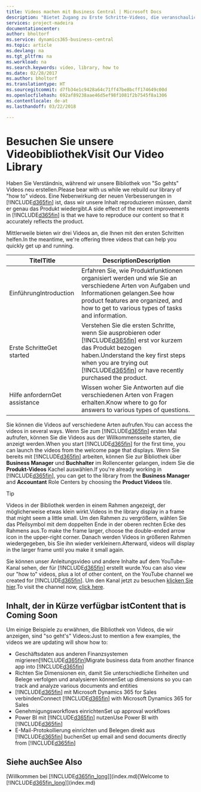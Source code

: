 ```yaml
---
title: Videos machen mit Business Central | Microsoft Docs
description: "Bietet Zugang zu Erste Schritte-Videos, die veranschaulichen, wie häufige Aufgaben ausgeführt werden."
services: project-madeira
documentationcenter: 
author: bholtorf
ms.service: dynamics365-business-central
ms.topic: article
ms.devlang: na
ms.tgt_pltfrm: na
ms.workload: na
ms.search.keywords: video, library, how to
ms.date: 02/28/2017
ms.author: bholtorf
ms.translationtype: HT
ms.sourcegitcommit: d7fb34e1c9428a64c71ff47be8bcff174649c00d
ms.openlocfilehash: 692af89238aae46d5ef98f1081f2b7545f8a1306
ms.contentlocale: de-at
ms.lasthandoff: 03/22/2018

---
```

# <a name="visit-our-video-library"></a><span data-ttu-id="c1261-103">Besuchen Sie unsere Videobibliothek</span><span class="sxs-lookup"><span data-stu-id="c1261-103">Visit Our Video Library</span></span>
<span data-ttu-id="c1261-104">Haben Sie Verständnis, während wir unsere Bibliothek von "So gehts" Videos neu erstellen.</span><span class="sxs-lookup"><span data-stu-id="c1261-104">Please bear with us while we rebuild our library of "how to" videos.</span></span> <span data-ttu-id="c1261-105">Eine Nebenwirkung der neuen Verbesserungen in [!INCLUDE[d365fin](includes/d365fin_md.md)] ist, dass wir unsere Inhalt reproduzieren müssen, damit er genau das Produkt wiedergibt.</span><span class="sxs-lookup"><span data-stu-id="c1261-105">A side effect of the recent improvements in [!INCLUDE[d365fin](includes/d365fin_md.md)] is that we have to reproduce our content so that it accurately reflects the product.</span></span> 

<span data-ttu-id="c1261-106">Mittlerweile bieten wir drei Videos an, die Ihnen mit den ersten Schritten helfen.</span><span class="sxs-lookup"><span data-stu-id="c1261-106">In the meantime, we're offering three videos that can help you quickly get up and running.</span></span>

|<span data-ttu-id="c1261-107">Titel</span><span class="sxs-lookup"><span data-stu-id="c1261-107">Title</span></span>|<span data-ttu-id="c1261-108">Description</span><span class="sxs-lookup"><span data-stu-id="c1261-108">Description</span></span>|
|----|----|
|<span data-ttu-id="c1261-109">Einführung</span><span class="sxs-lookup"><span data-stu-id="c1261-109">Introduction</span></span>|<span data-ttu-id="c1261-110">Erfahren Sie, wie Produktfunktionen organisiert werden und wie Sie an verschiedene Arten von Aufgaben und Informationen gelangen.</span><span class="sxs-lookup"><span data-stu-id="c1261-110">See how product features are organized, and how to get to various types of tasks and information.</span></span>|
|<span data-ttu-id="c1261-111">Erste Schritte</span><span class="sxs-lookup"><span data-stu-id="c1261-111">Get started</span></span>|<span data-ttu-id="c1261-112">Verstehen Sie die ersten Schritte, wenn Sie ausprobieren oder [!INCLUDE[d365fin](includes/d365fin_md.md)] erst vor kurzem das Produkt bezogen haben.</span><span class="sxs-lookup"><span data-stu-id="c1261-112">Understand the key first steps when you are trying out [!INCLUDE[d365fin](includes/d365fin_md.md)] or have recently purchased the product.</span></span> |
|<span data-ttu-id="c1261-113">Hilfe anfordern</span><span class="sxs-lookup"><span data-stu-id="c1261-113">Get assistance</span></span>|<span data-ttu-id="c1261-114">Wissen woher Sie Antworten auf die verschiedenen Arten von Fragen erhalten.</span><span class="sxs-lookup"><span data-stu-id="c1261-114">Know where to go for answers to various types of questions.</span></span>|

<span data-ttu-id="c1261-115">Sie können die Videos auf verschiedene Arten aufrufen.</span><span class="sxs-lookup"><span data-stu-id="c1261-115">You can access the videos in several ways.</span></span> <span data-ttu-id="c1261-116">Wenn Sie zum [!INCLUDE[d365fin](includes/d365fin_md.md)] ersten Mal aufrufen, können Sie die Videos aus der Willkommensseite starten, die anzeigt werden.</span><span class="sxs-lookup"><span data-stu-id="c1261-116">When you start [!INCLUDE[d365fin](includes/d365fin_md.md)] for the first time, you can launch the videos from the welcome page that displays.</span></span> <span data-ttu-id="c1261-117">Wenn Sie bereits mit [!INCLUDE[d365fin](includes/d365fin_md.md)] arbeiten, können Sie zur Bibliothek über **Business Manager** und **Buchhalter** im Rollencenter gelangen, indem Sie die **Produkt-Videos** Kachel auswählen.</span><span class="sxs-lookup"><span data-stu-id="c1261-117">If you're already working in [!INCLUDE[d365fin](includes/d365fin_md.md)], you can get to the library from the **Business Manager** and **Accountant** Role Centers by choosing the **Product Videos** tile.</span></span> 

> [!Tip]  
> <span data-ttu-id="c1261-118">Videos in der Bibliothek werden in einem Rahmen angezeigt, der möglicherweise etwas klein wirkt.</span><span class="sxs-lookup"><span data-stu-id="c1261-118">Videos in the library display in a frame that might seem a little small.</span></span> <span data-ttu-id="c1261-119">Um den Rahmen zu vergrößern, wählen Sie das Pfeilsymbol mit dem doppelten Ende in der oberen rechten Ecke des Rahmens aus.</span><span class="sxs-lookup"><span data-stu-id="c1261-119">To make the frame larger, choose the double-ended arrow icon in the upper-right corner.</span></span> <span data-ttu-id="c1261-120">Danach werden Videos in größeren Rahmen wiedergegeben, bis Sie ihn wieder verkleinern.</span><span class="sxs-lookup"><span data-stu-id="c1261-120">Afterward, videos will display in the larger frame until you make it small again.</span></span>

<span data-ttu-id="c1261-121">Sie können unser Anleitungsvideo und andere Inhalte auf dem YouTube-Kanal sehen, der für [!INCLUDE[d365fin](includes/d365fin_md.md)] erstellt wurde.</span><span class="sxs-lookup"><span data-stu-id="c1261-121">You can also view our "how to" videos, plus a lot of other content, on the YouTube channel we created for [!INCLUDE[d365fin](includes/d365fin_md.md)].</span></span> <span data-ttu-id="c1261-122">Um den Kanal jetzt zu besuchen [klicken Sie hier](https://go.microsoft.com/fwlink/?linkid=851533).</span><span class="sxs-lookup"><span data-stu-id="c1261-122">To visit the channel now, [click here](https://go.microsoft.com/fwlink/?linkid=851533).</span></span>

## <a name="content-that-is-coming-soon"></a><span data-ttu-id="c1261-123">Inhalt, der in Kürze verfügbar ist</span><span class="sxs-lookup"><span data-stu-id="c1261-123">Content that is Coming Soon</span></span>
<span data-ttu-id="c1261-124">Um einige Beispiele zu erwähnen, die Bibliothek von Videos, die wir anzeigen, sind "so geht's" Videos:</span><span class="sxs-lookup"><span data-stu-id="c1261-124">Just to mention a few examples, the videos we are updating will show how to:</span></span>  

* <span data-ttu-id="c1261-125">Geschäftsdaten aus anderen Finanzsystemen migrieren[!INCLUDE[d365fin](includes/d365fin_md.md)]</span><span class="sxs-lookup"><span data-stu-id="c1261-125">Migrate business data from another finance app into [!INCLUDE[d365fin](includes/d365fin_md.md)]</span></span>  
* <span data-ttu-id="c1261-126">Richten Sie Dimensionen ein, damit Sie unterschiedliche Einheiten und Belege verfolgen und analysieren können</span><span class="sxs-lookup"><span data-stu-id="c1261-126">Set up dimensions so you can track and analyze various documents and entities</span></span>
* <span data-ttu-id="c1261-127">[!INCLUDE[d365fin](includes/d365fin_md.md)] mit Microsoft Dynamics 365 for Sales verbinden</span><span class="sxs-lookup"><span data-stu-id="c1261-127">Connect [!INCLUDE[d365fin](includes/d365fin_md.md)] with Microsoft Dynamics 365 for Sales</span></span>
* <span data-ttu-id="c1261-128">Genehmigungsworkflows einrichten</span><span class="sxs-lookup"><span data-stu-id="c1261-128">Set up approval workflows</span></span>  
* <span data-ttu-id="c1261-129">Power BI mit  [!INCLUDE[d365fin](includes/d365fin_md.md)] nutzen</span><span class="sxs-lookup"><span data-stu-id="c1261-129">Use Power BI with [!INCLUDE[d365fin](includes/d365fin_md.md)]</span></span>  
* <span data-ttu-id="c1261-130">E-Mail-Protokollierung einrichten und Belegen direkt aus [!INCLUDE[d365fin](includes/d365fin_md.md)] buchen</span><span class="sxs-lookup"><span data-stu-id="c1261-130">Set up email and send documents directly from [!INCLUDE[d365fin](includes/d365fin_md.md)]</span></span>  

## <a name="see-also"></a><span data-ttu-id="c1261-131">Siehe auch</span><span class="sxs-lookup"><span data-stu-id="c1261-131">See Also</span></span>
<span data-ttu-id="c1261-132">[Willkommen bei [!INCLUDE[d365fin_long](includes/d365fin_long_md.md)]](index.md)</span><span class="sxs-lookup"><span data-stu-id="c1261-132">[Welcome to [!INCLUDE[d365fin_long](includes/d365fin_long_md.md)]](index.md)</span></span>

